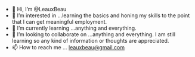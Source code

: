 - 👋 Hi, I’m @LeauxBeau
- 👀 I’m interested in ...learning the basics and honing my skills to the point that I can get meaningful employment.
- 🌱 I’m currently learning ...anything and everything.
- 💞️ I’m looking to collaborate on ...anything and everything. I am still learning so any kind of information or thoughts are appreciated.
- 📫 How to reach me ... leauxbeau@gmail.com

<!---
--->
